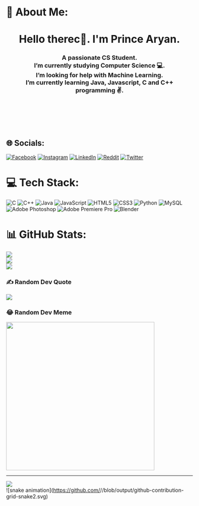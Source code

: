 # 💫 About Me:
<h1 align="center"><b>Hello therec👋. I'm Prince Aryan.</b></h1>
<h3 align="center">A passionate CS Student.<br>I’m currently studying Computer Science 💻.<br>I’m looking for help with Machine Learning.<br>I’m currently learning Java, Javascript, C and C++ programming ✌️.</h3>
<br>
<br>

<br>
<br>

## 🌐 Socials:
[![Facebook](https://img.shields.io/badge/Facebook-%231877F2.svg?logo=Facebook&logoColor=white)](https://facebook.com/https://www.facebook.com/profile.php?id=100091302224919) [![Instagram](https://img.shields.io/badge/Instagram-%23E4405F.svg?logo=Instagram&logoColor=white)](https://instagram.com/https://www.instagram.com/_prince_aryannn_/) [![LinkedIn](https://img.shields.io/badge/LinkedIn-%230077B5.svg?logo=linkedin&logoColor=white)](https://linkedin.com/in/https://www.linkedin.com/in/prince-kumar-kuswaha-a85114288/) [![Reddit](https://img.shields.io/badge/Reddit-%23FF4500.svg?logo=Reddit&logoColor=white)](https://reddit.com/user/mr_shadow____) [![Twitter](https://img.shields.io/badge/Twitter-%231DA1F2.svg?logo=Twitter&logoColor=white)](https://twitter.com/https://twitter.com/Prince_aryannn) 

# 💻 Tech Stack:
![C](https://img.shields.io/badge/c-%2300599C.svg?style=for-the-badge&logo=c&logoColor=white) ![C++](https://img.shields.io/badge/c++-%2300599C.svg?style=for-the-badge&logo=c%2B%2B&logoColor=white) ![Java](https://img.shields.io/badge/java-%23ED8B00.svg?style=for-the-badge&logo=openjdk&logoColor=white) ![JavaScript](https://img.shields.io/badge/javascript-%23323330.svg?style=for-the-badge&logo=javascript&logoColor=%23F7DF1E) ![HTML5](https://img.shields.io/badge/html5-%23E34F26.svg?style=for-the-badge&logo=html5&logoColor=white) ![CSS3](https://img.shields.io/badge/css3-%231572B6.svg?style=for-the-badge&logo=css3&logoColor=white) ![Python](https://img.shields.io/badge/python-3670A0?style=for-the-badge&logo=python&logoColor=ffdd54) ![MySQL](https://img.shields.io/badge/mysql-%2300000f.svg?style=for-the-badge&logo=mysql&logoColor=white) ![Adobe Photoshop](https://img.shields.io/badge/adobe%20photoshop-%2331A8FF.svg?style=for-the-badge&logo=adobe%20photoshop&logoColor=white) ![Adobe Premiere Pro](https://img.shields.io/badge/Adobe%20Premiere%20Pro-9999FF.svg?style=for-the-badge&logo=Adobe%20Premiere%20Pro&logoColor=white) ![Blender](https://img.shields.io/badge/blender-%23F5792A.svg?style=for-the-badge&logo=blender&logoColor=white)
# 📊 GitHub Stats:
![](https://github-readme-stats.vercel.app/api?username=PrinceAryann&theme=dark&hide_border=false&include_all_commits=false&count_private=false)<br/>
![](https://github-readme-streak-stats.herokuapp.com/?user=PrinceAryann&theme=dark&hide_border=false)<br/>
![](https://github-readme-stats.vercel.app/api/top-langs/?username=PrinceAryann&theme=dark&hide_border=false&include_all_commits=false&count_private=false&layout=compact)

### ✍️ Random Dev Quote
![](https://quotes-github-readme.vercel.app/api?type=horizontal&theme=radical)

### 😂 Random Dev Meme
<img src='https://randommeme-five.vercel.app/' style="height: 400px;"/>

---
[![](https://visitcount.itsvg.in/api?id=PrinceAryann&icon=0&color=0)](https://visitcount.itsvg.in)
<br>
![snake animation](https://github.com/<seu user name>/<seu user name>/blob/output/github-contribution-grid-snake2.svg)
